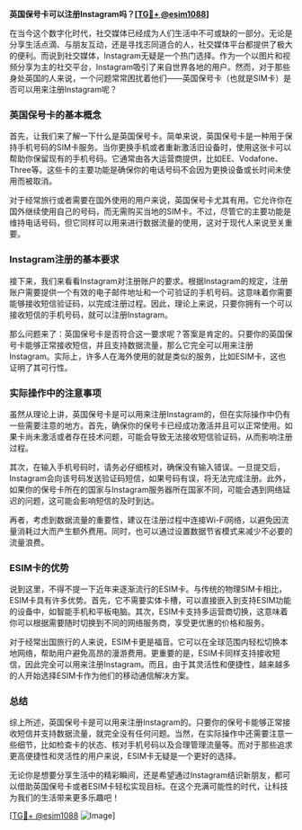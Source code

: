 **英国保号卡可以注册Instagram吗？[[TG💪+ @esim1088](https://t.me/s/esim1088)]**

在当今这个数字化时代，社交媒体已经成为人们生活中不可或缺的一部分。无论是分享生活点滴、与朋友互动，还是寻找志同道合的人，社交媒体平台都提供了极大的便利。而说到社交媒体，Instagram无疑是一个热门选择。作为一个以图片和视频分享为主的社交平台，Instagram吸引了来自世界各地的用户。然而，对于那些身处英国的人来说，一个问题常常困扰着他们——英国保号卡（也就是SIM卡）是否可以用来注册Instagram呢？

### 英国保号卡的基本概念

首先，让我们来了解一下什么是英国保号卡。简单来说，英国保号卡是一种用于保持手机号码的SIM卡服务。当你更换手机或者重新激活旧设备时，使用这张卡可以帮助你保留现有的手机号码。它通常由各大运营商提供，比如EE、Vodafone、Three等。这些卡的主要功能是确保你的电话号码不会因为更换设备或长时间未使用而被取消。

对于经常旅行或者需要在国外使用的用户来说，英国保号卡尤其有用。它允许你在国外继续使用自己的号码，而无需购买当地的SIM卡。不过，尽管它的主要功能是维持电话号码，但它同样可以用来进行数据流量的使用，这对于现代人来说至关重要。

### Instagram注册的基本要求

接下来，我们来看看Instagram对注册账户的要求。根据Instagram的规定，注册账户需要提供一个有效的电子邮件地址和一个可验证的手机号码。这意味着你需要能够接收短信验证码，以完成注册过程。因此，理论上来说，只要你拥有一个可以接收短信的手机号码，就可以注册Instagram。

那么问题来了：英国保号卡是否符合这一要求呢？答案是肯定的。只要你的英国保号卡能够正常接收短信，并且支持数据流量，那么它完全可以用来注册Instagram。实际上，许多人在海外使用的就是类似的服务，比如ESIM卡，这也证明了其可行性。

### 实际操作中的注意事项

虽然从理论上讲，英国保号卡是可以用来注册Instagram的，但在实际操作中仍有一些需要注意的地方。首先，确保你的保号卡已经成功激活并且可以正常使用。如果卡尚未激活或者存在技术问题，可能会导致无法接收短信验证码，从而影响注册过程。

其次，在输入手机号码时，请务必仔细核对，确保没有输入错误。一旦提交后，Instagram会向该号码发送验证码短信，如果号码有误，将无法完成注册。此外，如果你的保号卡所在的国家与Instagram服务器所在国家不同，可能会遇到网络延迟的问题，这可能会影响短信的及时到达。

再者，考虑到数据流量的重要性，建议在注册过程中连接Wi-Fi网络，以避免因流量消耗过大而产生额外费用。同时，也可以通过设置数据节省模式来减少不必要的流量浪费。

### ESIM卡的优势

说到这里，不得不提一下近年来逐渐流行的ESIM卡。与传统的物理SIM卡相比，ESIM卡具有许多优势。首先，它不需要实体卡槽，可以直接嵌入到支持ESIM功能的设备中，如智能手机和平板电脑。其次，ESIM卡支持多运营商切换，这意味着你可以根据需要随时切换到不同的网络服务商，享受更优惠的价格和服务。

对于经常出国旅行的人来说，ESIM卡更是福音。它可以在全球范围内轻松切换本地网络，帮助用户避免高昂的漫游费用。更重要的是，ESIM卡同样支持接收短信，因此完全可以用来注册Instagram。而且，由于其灵活性和便捷性，越来越多的人开始选择ESIM卡作为他们的移动通信解决方案。

### 总结

综上所述，英国保号卡是可以用来注册Instagram的。只要你的保号卡能够正常接收短信并支持数据流量，就完全没有任何问题。当然，在实际操作中还需要注意一些细节，比如检查卡的状态、核对手机号码以及合理管理流量等。而对于那些追求更高便捷性和灵活性的用户来说，ESIM卡无疑是一个更好的选择。

无论你是想要分享生活中的精彩瞬间，还是希望通过Instagram结识新朋友，都可以借助英国保号卡或者ESIM卡轻松实现目标。在这个充满可能性的时代，让科技为我们的生活带来更多乐趣吧！

[[TG💪+ @esim1088](https://t.me/s/esim1088) ![Image](https://i.postimg.cc/4NQfJmqS/Snipaste-2025-05-13-00-14-12.png)]